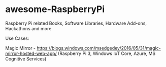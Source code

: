# awesome-RaspberryPi
Raspberry Pi related Books, Software Libraries, Hardware Add-ons, Hackathons and more 

Use Cases:

Magic Mirror - https://blogs.windows.com/msedgedev/2016/05/31/magic-mirror-hosted-web-app/ (Raspberry Pi 3, Windows IoT Core, Azure, MS Cognitive Services)

